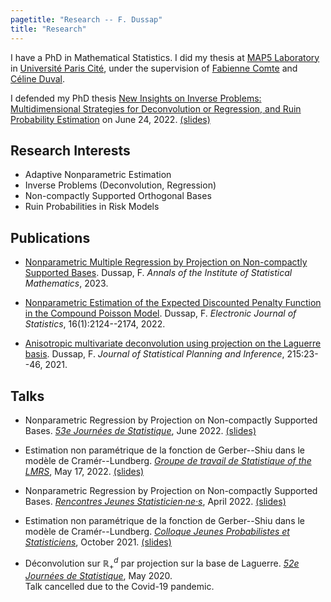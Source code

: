 ```yaml
---
pagetitle: "Research -- F. Dussap"
title: "Research"
---
```


I have a PhD in Mathematical Statistics. I did my thesis at [MAP5 Laboratory](http://w3.mi.parisdescartes.fr/map5/) in [Université Paris Cité](https://u-paris.fr/en/), under the supervision of [Fabienne Comte](http://helios.mi.parisdescartes.fr/~comte/) and [Céline Duval](https://sites.google.com/site/celinehduval/).

I defended my PhD thesis [New Insights on Inverse Problems: Multidimensional Strategies for Deconvolution or Regression, and Ruin Probability Estimation](./Files/thesis.pdf) on June 24, 2022. [(slides)](./Files/thesis_defence.pdf)

## Research Interests

-   Adaptive Nonparametric Estimation
-   Inverse Problems (Deconvolution, Regression)
-   Non-compactly Supported Orthogonal Bases
-   Ruin Probabilities in Risk Models

## Publications

-   [Nonparametric Multiple Regression by Projection on Non-compactly Supported Bases](https://hal.archives-ouvertes.fr/hal-03506635). Dussap, F. *Annals of the Institute of Statistical Mathematics*, 2023.

-   [Nonparametric Estimation of the Expected Discounted Penalty Function in the Compound Poisson Model](https://hal.archives-ouvertes.fr/hal-03212783). Dussap, F. *Electronic Journal of Statistics*, 16(1):2124--2174, 2022.

-   [Anisotropic multivariate deconvolution using projection on the Laguerre basis](https://hal.archives-ouvertes.fr/hal-02400684). Dussap, F. *Journal of Statistical Planning and Inference*, 215:23--46, 2021.

## Talks

-   Nonparametric Regression by Projection on Non-compactly Supported Bases. [*53e Journées de Statistique*](https://jds22.sciencesconf.org/), June 2022. [(slides)](./Files/jds-22.pdf)

-   Estimation non paramétrique de la fonction de Gerber--Shiu dans le modèle de Cramér--Lundberg. [*Groupe de travail de Statistique of the LMRS*](https://lmrs.univ-rouen.fr/fr/content/estimation-de-la-fonction-de-gerber-shiu-dans-le-modele-de-cramer-lundberg), May 17, 2022. [(slides)](./Files/rouen-05-22.pdf)

-   Nonparametric Regression by Projection on Non-compactly Supported Bases. [*Rencontres Jeunes Statisticien·ne·s*](https://rjs2022.sciencesconf.org), April 2022. [(slides)](./Files/rjs-22.pdf)

-   Estimation non paramétrique de la fonction de Gerber--Shiu dans le modèle de Cramér--Lundberg. [*Colloque Jeunes Probabilistes et Statisticiens*](https://jps-2021.sciencesconf.org/), October 2021. [(slides)](./Files/jps-21.pdf)

-   Déconvolution sur $\mathbb{R}_+^d$ par projection sur la base de Laguerre. [*52e Journées de Statistique*](https://jds2020.sciencesconf.org), May 2020.\
    Talk cancelled due to the Covid-19 pandemic.
